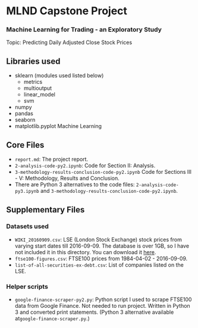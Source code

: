 # MLND Capstone Project

### Machine Learning for Trading - an Exploratory Study
Topic: Predicting Daily Adjusted Close Stock Prices

## Libraries used
* sklearn (modules used listed below)
    * metrics
    * multioutput
    * linear\_model
    * svm
* numpy
* pandas
* seaborn
* matplotlib.pyplot
Machine Learning 

## Core Files
* `report.md`: The project report.
* `2-analysis-code-py2.ipynb`: Code for Section II: Analysis.
* `3-methodology-results-conclusion-code-py2.ipynb` Code for Sections III - V: Methodology, Results and Conclusion.
* There are Python 3 alternatives to the code files: `2-analysis-code-py3.ipynb` and `3-methodology-results-conclusion-code-py2.ipynb`.

## Supplementary Files
### Datasets used
* `WIKI_20160909.csv`: LSE (London Stock Exchange) stock prices from varying start dates till 2016-09-09. The database is over 1GB, so I have not included it in this directory. You can download it [here](https://www.quandl.com/api/v3/databases/WIKI/data?api_key=8TrqQtPwBTq_dZFASKFQ&trim_end=2016-09-09). 
* `ftse100-figures.csv`: FTSE100 prices from 1984-04-02 - 2016-09-09.
* `list-of-all-securities-ex-debt.csv`: List of companies listed on the LSE.

### Helper scripts
* `google-finance-scraper-py2.py`: Python script I used to scrape FTSE100 data from Google Finance. Not needed to run project. Written in Python 3 and converted print statements. (Python 3 alternative available at`google-finance-scraper.py`.)
